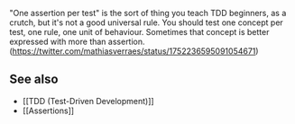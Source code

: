 "One assertion per test" is the sort of thing you teach TDD beginners, as a crutch, but it's not a good universal rule. You should test one concept per test, one rule, one unit of behaviour. Sometimes that concept is better expressed with more than assertion. (https://twitter.com/mathiasverraes/status/1752236595091054671)

## See also

- [[TDD (Test-Driven Development)]]
- [[Assertions]]
